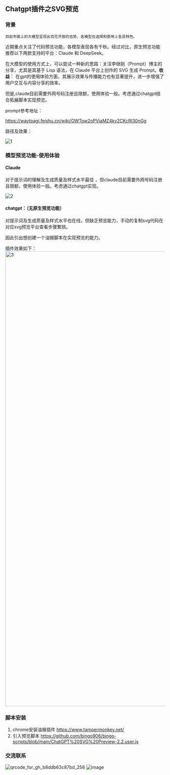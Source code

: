 ## Chatgpt插件之SVG预览

### 背景

 	目前市面上的大模型呈现出百花齐放的态势，各模型在选择和使用上各具特色。

​     近期重点关注了代码预览功能，各模型表现各有千秋。经过对比，原生预览功能 推荐以下两款支持的平台：Claude 和 DeepSeek。

​      在大模型的使用方式上，可以尝试一种新的思路：关注李继刚（Prompt）博主的分享，尤其是其基于 Lisp 语法，在 Claude 平台上创作的 SVG 生成 Prompt。**收益**： 在gpt的使用体验方面，其展示效果与传播能力也有显著提升，进一步增强了用户交互与内容分享的效率。

​       但是,claude目前需要外网号码注册且限额，使用体验一般。考虑通过chatgpt结合拓展脚本实现预览。

prompt参考地址： 

https://waytoagi.feishu.cn/wiki/OWTow2oPViaMZ4ky2CKcRI30nGg

路径及效果：

![1](https://github.com/user-attachments/assets/d6e135c0-eea3-4386-a045-c68d48592b61)



### 模型预览功能-使用体验

#### Claude


对于提示词的理解及生成质量及样式水平最佳 ，但claude目前需要外网号码注册且限额，使用体验一般。考虑通过chatgpt实现。

![2](https://github.com/user-attachments/assets/a9278226-eea3-447e-b151-6cac55ec91f4)


#### chatgpt：（无原生预览功能）

对提示词及生成质量及样式水平也在线，但缺乏预览能力，手动的复制svg代码在对应svg预览平台查看步骤繁琐。

因此引出想创建一个油猴脚本在实现预览的能力。

插件效果如下： 
<img width="1437" alt="3" src="https://github.com/user-attachments/assets/6b7624b3-62d3-4fcd-a26c-81ec5f539e42">


### 脚本安装

1. chrome安装油猴插件  https://www.tampermonkey.net/
2. 引入预览脚本
https://github.com/bingo906/bingo-scripts/blob/main/ChatGPT%20SVG%20Preview-2.2.user.js

### 交流联系
![qrcode_for_gh_b8ddb63c87bd_258](https://github.com/user-attachments/assets/2f254523-b736-4d83-b9ff-dd10b7abad47)
![image](https://github.com/user-attachments/assets/1550bc39-bbeb-4ec1-82c7-138ec467a2ab)


